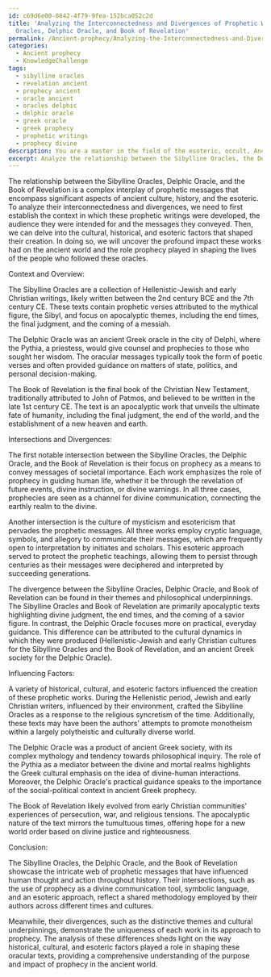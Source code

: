 ```yaml
---
id: c69d6e00-0842-4f79-9fea-152bca052c2d
title: 'Analyzing the Interconnectedness and Divergences of Prophetic Works: Sibylline
  Oracles, Delphic Oracle, and Book of Revelation'
permalink: /Ancient-prophecy/Analyzing-the-Interconnectedness-and-Divergences-of-Prophetic-Works-Sibylline-Oracles-Delphic-Oracle/
categories:
  - Ancient prophecy
  - KnowledgeChallenge
tags:
  - sibylline oracles
  - revelation ancient
  - prophecy ancient
  - oracle ancient
  - oracles delphic
  - delphic oracle
  - greek oracle
  - greek prophecy
  - prophetic writings
  - prophecy divine
description: You are a master in the field of the esoteric, occult, Ancient prophecy and Education. You are a writer of tests, challenges, books and deep knowledge on Ancient prophecy for initiates and students to gain deep insights and understanding from. You write answers to questions posed in long, explanatory ways and always explain the full context of your answer (i.e., related concepts, formulas, examples, or history), as well as the step-by-step thinking process you take to answer the challenges. Be rigorous and thorough, and summarize the key themes, ideas, and conclusions at the end.
excerpt: Analyze the relationship between the Sibylline Oracles, the Delphic Oracle, and the Book of Revelation, highlighting how their prophetic messages intersect and diverge. Consider the historical, cultural, and esoteric factors that influenced their creation to reveal a deeper understanding of the role and purpose of prophecy in the ancient world.
---
```

The relationship between the Sibylline Oracles, Delphic Oracle, and the Book of Revelation is a complex interplay of prophetic messages that encompass significant aspects of ancient culture, history, and the esoteric. To analyze their interconnectedness and divergences, we need to first establish the context in which these prophetic writings were developed, the audience they were intended for and the messages they conveyed. Then, we can delve into the cultural, historical, and esoteric factors that shaped their creation. In doing so, we will uncover the profound impact these works had on the ancient world and the role prophecy played in shaping the lives of the people who followed these oracles.

Context and Overview:

The Sibylline Oracles are a collection of Hellenistic-Jewish and early Christian writings, likely written between the 2nd century BCE and the 7th century CE. These texts contain prophetic verses attributed to the mythical figure, the Sibyl, and focus on apocalyptic themes, including the end times, the final judgment, and the coming of a messiah.

The Delphic Oracle was an ancient Greek oracle in the city of Delphi, where the Pythia, a priestess, would give counsel and prophecies to those who sought her wisdom. The oracular messages typically took the form of poetic verses and often provided guidance on matters of state, politics, and personal decision-making. 

The Book of Revelation is the final book of the Christian New Testament, traditionally attributed to John of Patmos, and believed to be written in the late 1st century CE. The text is an apocalyptic work that unveils the ultimate fate of humanity, including the final judgment, the end of the world, and the establishment of a new heaven and earth.

Intersections and Divergences:

The first notable intersection between the Sibylline Oracles, the Delphic Oracle, and the Book of Revelation is their focus on prophecy as a means to convey messages of societal importance. Each work emphasizes the role of prophecy in guiding human life, whether it be through the revelation of future events, divine instruction, or divine warnings. In all three cases, prophecies are seen as a channel for divine communication, connecting the earthly realm to the divine.

Another intersection is the culture of mysticism and esotericism that pervades the prophetic messages. All three works employ cryptic language, symbols, and allegory to communicate their messages, which are frequently open to interpretation by initiates and scholars. This esoteric approach served to protect the prophetic teachings, allowing them to persist through centuries as their messages were deciphered and interpreted by succeeding generations.

The divergence between the Sibylline Oracles, Delphic Oracle, and Book of Revelation can be found in their themes and philosophical underpinnings. The Sibylline Oracles and Book of Revelation are primarily apocalyptic texts highlighting divine judgment, the end times, and the coming of a savior figure. In contrast, the Delphic Oracle focuses more on practical, everyday guidance. This difference can be attributed to the cultural dynamics in which they were produced (Hellenistic-Jewish and early Christian cultures for the Sibylline Oracles and the Book of Revelation, and an ancient Greek society for the Delphic Oracle).

Influencing Factors:

A variety of historical, cultural, and esoteric factors influenced the creation of these prophetic works. During the Hellenistic period, Jewish and early Christian writers, influenced by their environment, crafted the Sibylline Oracles as a response to the religious syncretism of the time. Additionally, these texts may have been the authors' attempts to promote monotheism within a largely polytheistic and culturally diverse world.

The Delphic Oracle was a product of ancient Greek society, with its complex mythology and tendency towards philosophical inquiry. The role of the Pythia as a mediator between the divine and mortal realms highlights the Greek cultural emphasis on the idea of divine-human interactions. Moreover, the Delphic Oracle's practical guidance speaks to the importance of the social-political context in ancient Greek prophecy.

The Book of Revelation likely evolved from early Christian communities' experiences of persecution, war, and religious tensions. The apocalyptic nature of the text mirrors the tumultuous times, offering hope for a new world order based on divine justice and righteousness.

Conclusion:

The Sibylline Oracles, the Delphic Oracle, and the Book of Revelation showcase the intricate web of prophetic messages that have influenced human thought and action throughout history. Their intersections, such as the use of prophecy as a divine communication tool, symbolic language, and an esoteric approach, reflect a shared methodology employed by their authors across different times and cultures.

Meanwhile, their divergences, such as the distinctive themes and cultural underpinnings, demonstrate the uniqueness of each work in its approach to prophecy. The analysis of these differences sheds light on the way historical, cultural, and esoteric factors played a role in shaping these oracular texts, providing a comprehensive understanding of the purpose and impact of prophecy in the ancient world.

